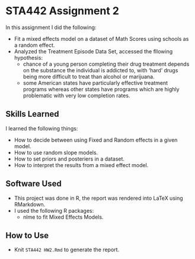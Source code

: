 # STA442 Assignment 2

In this assignment I did the following:
* Fit a mixed effects model on a dataset of Math Scores using schools as a random effect.
* Analyzed the Treatment Episode Data Set, accessed the fllowing hypothesis:
  - chance of a young person completing their drug treatment depends on the substance the individual is addicted to, with  ‘hard’ drugs being more difficult to treat than alcohol or marijuana.
  - some American states have particularly effective treatment programs whereas other states have programs which are highly problematic with very low completion rates.

## Skills Learned
I learned the following things:
* How to decide between using Fixed and Random effects in a given model.
* How to use random slope models.
* How to set priors and posteriers in a dataset.
* How to interpret the results from a mixed effect model.

## Software Used
* This project was done in R, the report was rendered into LaTeX using RMarkdown.
* I used the following R packages:
	- nlme to fit Mixed Effects Models.

## How to Use
* Knit ```STA442 HW2.Rmd``` to generate the report.
